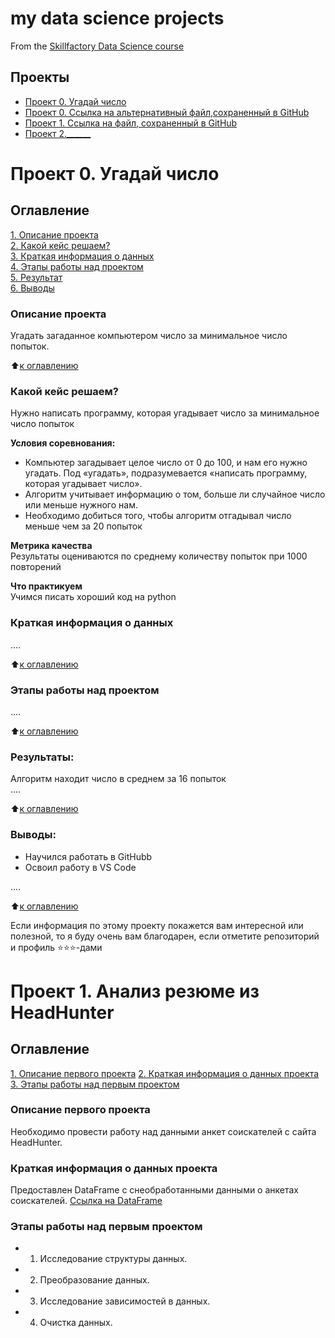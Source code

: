 # my data science projects
From the [Skillfactory Data Science course](https://skillfactory.ru/data-scientist)

## Проекты

* [Проект 0. Угадай число](https://colab.research.google.com/drive/1_cighYfbTK9j6_bWZ-UMvGdkZ22dY8nh?usp=sharing)
* [Проект 0. Ссылка на альтернативный файл,сохраненный в GitHub](https://github.com/Kagemushe/sf_data_science/blob/main/guess_the_number.py)
* [Проект 1. Ссылка на файл, сохраненный в GitHub](https://github.com/Kagemushe/sf_data_science/blob/main/Project%20-1/Project-1._Анализ%20резюме%20из%20HeadHunter.ipynb)
* [Проект 2.______](____)
# Проект 0. Угадай число

## Оглавление  
[1. Описание проекта](https://github.com/Kagemushe/sf_data_science/blob/main/README.md#Описание-проекта)  
[2. Какой кейс решаем?](https://github.com/Kagemushe/sf_data_science/blob/main/README.md#Какой-кейс-решаем)  
[3. Краткая информация о данных](https://github.com/Kagemushe/sf_data_science/blob/main/README.md#Краткая-информация-о-данных)  
[4. Этапы работы над проектом](https://github.com/Kagemushe/sf_data_science/blob/main/README.md#Этапы-работы-над-проектом)  
[5. Результат](https://github.com/Kagemushe/sf_data_science/blob/main/README.md#Результат)    
[6. Выводы](https://github.com/Kagemushe/sf_data_science/blob/main/README.md#Выводы) 

### Описание проекта    
Угадать загаданное компьютером число за минимальное число попыток.

:arrow_up:[к оглавлению](_)


### Какой кейс решаем?    
Нужно написать программу, которая угадывает число за минимальное число попыток

**Условия соревнования:**  
- Компьютер загадывает целое число от 0 до 100, и нам его нужно угадать. Под «угадать», подразумевается «написать программу, которая угадывает число».
- Алгоритм учитывает информацию о том, больше ли случайное число или меньше нужного нам.
- Необходимо добиться того, чтобы алгоритм отгадывал число меньше чем за 20 попыток

**Метрика качества**     
Результаты оцениваются по среднему количеству попыток при 1000 повторений

**Что практикуем**     
Учимся писать хороший код на python


### Краткая информация о данных
....
  
:arrow_up:[к оглавлению](.README.md#Оглавление)


### Этапы работы над проектом  
....

:arrow_up:[к оглавлению](.README.md#Оглавление)


### Результаты:
Алгоритм находит число в среднем за 16 попыток  
....

:arrow_up:[к оглавлению](https://github.com/Kagemushe/sf_data_science/blob/main/README.md#Оглавление)


### Выводы: 
- Научился работать в GitHubb
- Освоил работу в VS Code

....

:arrow_up:[к оглавлению](.README.md#Оглавление)


Если информация по этому проекту покажется вам интересной или полезной, то я буду очень вам благодарен, если отметите репозиторий и профиль ⭐️⭐️⭐️-дами

# Проект 1. Анализ резюме из HeadHunter


## Оглавление
[1. Описание первого проекта](https://github.com/Kagemushe/sf_data_science/blob/main/README.md#Описание-первого-проекта)
[2. Краткая информация о данных проекта](https://github.com/Kagemushe/sf_data_science/blob/main/README.md#Краткая-информация-о-данных-проекта)
[3. Этапы работы над первым проектом](https://github.com/Kagemushe/sf_data_science/blob/main/README.md#Этапы-работы-над-первым-проектом)

### Описание первого проекта
Необходимо провести работу над данными анкет соискателей с сайта HeadHunter.

### Краткая информация о данных проекта
Предоставлен DataFrame с снеобработанными данными о анкетах соискателей. [Ссылка на DataFrame](https://drive.google.com/file/d/1Kb78mAWYKcYlellTGhIjPI-bCcKbGuTn/view)

### Этапы работы над первым проектом
   * 1. Исследование структуры данных.
   * 2. Преобразование данных.
   * 3. Исследование зависимостей в данных.
   * 4. Очистка данных.